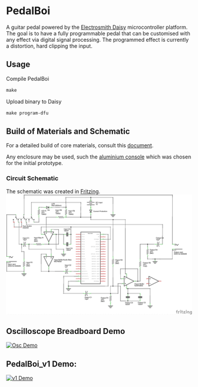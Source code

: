 # PedalBoi
A guitar pedal powered by the [Electrosmith Daisy](https://www.electro-smith.com/daisy/daisy) microcontroller platform. The goal is to have a fully programmable pedal that can be customised with any effect via digital signal processing. The programmed effect is currently a distortion, hard clipping the input.

## Usage
Compile PedalBoi
```makefile
make
```

Upload binary to Daisy
```makefile
make program-dfu
```

## Build of Materials and Schematic
For a detailed build of core materials, consult this [document](bom.pdf).

Any enclosure may be used, such the [aluminium console](https://www.digikey.com/en/products/detail/lmb-heeger-inc/MDC752-PLAIN/1738) which was chosen for the initial prototype.
### Circuit Schematic
The schematic was created in [Fritzing](https://fritzing.org). 
![PedalBoi Circuit Schematic](fritzing/PedalBoi_Schematic.png)

## Oscilloscope Breadboard Demo
[![Osc Demo](https://img.youtube.com/vi/5Jb7ozU0aHI/0.jpg)](https://youtu.be/5Jb7ozU0aHI "Oscilloscope Demo")

## PedalBoi_v1 Demo:
[![v1 Demo](https://img.youtube.com/vi/re2_l2MvA74/0.jpg)](https://youtu.be/re2_l2MvA74 "PedalBoi_v1 Demo")